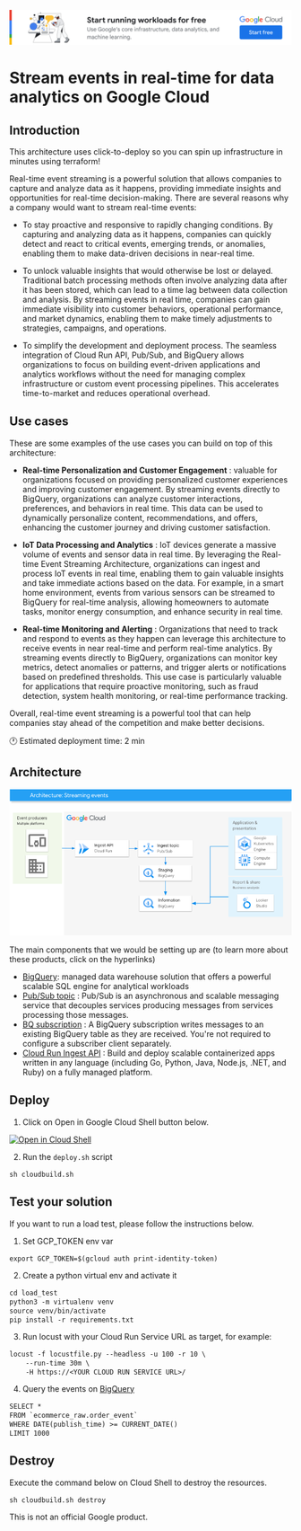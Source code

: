 [![banner](../banner.png)](https://cloud.google.com/?utm_source=github&utm_medium=referral&utm_campaign=GCP&utm_content=packages_repository_banner)

# Stream events in real-time for data analytics on Google Cloud

## Introduction

This architecture uses click-to-deploy so you can spin up infrastructure in minutes using terraform!

Real-time event streaming is a powerful solution that allows companies to capture and analyze data as it happens, providing immediate insights and opportunities for real-time decision-making. There are several reasons why a company would want to stream real-time events:

* To stay proactive and responsive to rapidly changing conditions. By capturing and analyzing data as it happens, companies can quickly detect and react to critical events, emerging trends, or anomalies, enabling them to make data-driven decisions in near-real time.

* To unlock valuable insights that would otherwise be lost or delayed. Traditional batch processing methods often involve analyzing data after it has been stored, which can lead to a time lag between data collection and analysis. By streaming events in real time, companies can gain immediate visibility into customer behaviors, operational performance, and market dynamics, enabling them to make timely adjustments to strategies, campaigns, and operations.

* To simplify the development and deployment process. The seamless integration of Cloud Run API, Pub/Sub, and BigQuery allows organizations to focus on building event-driven applications and analytics workflows without the need for managing complex infrastructure or custom event processing pipelines. This accelerates time-to-market and reduces operational overhead.

## Use cases

These are some examples of the use cases you can build on top of this architecture:

* __Real-time Personalization and Customer Engagement__ : valuable for organizations focused on providing personalized customer experiences and improving customer engagement. By streaming events directly to BigQuery, organizations can analyze customer interactions, preferences, and behaviors in real time. This data can be used to dynamically personalize content, recommendations, and offers, enhancing the customer journey and driving customer satisfaction.

* __IoT Data Processing and Analytics__ : IoT devices generate a massive volume of events and sensor data in real time. By leveraging the Real-time Event Streaming Architecture, organizations can ingest and process IoT events in real time, enabling them to gain valuable insights and take immediate actions based on the data. For example, in a smart home environment, events from various sensors can be streamed to BigQuery for real-time analysis, allowing homeowners to automate tasks, monitor energy consumption, and enhance security in real time.

* __Real-time Monitoring and Alerting__ : Organizations that need to track and respond to events as they happen can leverage this architecture to receive events in near real-time and perform real-time analytics. By streaming events directly to BigQuery, organizations can monitor key metrics, detect anomalies or patterns, and trigger alerts or notifications based on predefined thresholds. This use case is particularly valuable for applications that require proactive monitoring, such as fraud detection, system health monitoring, or real-time performance tracking.

Overall, real-time event streaming is a powerful tool that can help companies stay ahead of the competition and make better decisions.

:clock1: Estimated deployment time: 2 min

## Architecture
<p align="center"><img src="architecture.png"></p>

The main components that we would be setting up are (to learn more about these products, click on the hyperlinks)

* [BigQuery](https://cloud.google.com/bigquery): managed data warehouse solution that offers a powerful scalable SQL engine for analytical workloads
* [Pub/Sub topic](https://cloud.google.com/pubsub/docs/overview) : Pub/Sub is an asynchronous and scalable messaging service that decouples services producing messages from services processing those messages.
* [BQ subscription](https://cloud.google.com/pubsub/docs/bigquery) : A BigQuery subscription writes messages to an existing BigQuery table as they are received. You're not required to configure a subscriber client separately.
* [Cloud Run Ingest API](https://cloud.google.com/run) : Build and deploy scalable containerized apps written in any language (including Go, Python, Java, Node.js, .NET, and Ruby) on a fully managed platform. 

## Deploy

1. Click on Open in Google Cloud Shell button below.

<a href="https://ssh.cloud.google.com/cloudshell/editor?shellonly=true&cloudshell_git_repo=https://github.com/GoogleCloudPlatform/click-to-deploy-solutions&cloudshell_workspace=streaming-data-to-analytics" target="_new">
    <img alt="Open in Cloud Shell" src="https://gstatic.com/cloudssh/images/open-btn.svg">
</a>

2. Run the `deploy.sh` script
```
sh cloudbuild.sh
```

## Test your solution
If you want to run a load test, please follow the instructions below.

1. Set GCP_TOKEN env var
```
export GCP_TOKEN=$(gcloud auth print-identity-token)
```

2. Create a python virtual env and activate it
```
cd load_test
python3 -m virtualenv venv
source venv/bin/activate
pip install -r requirements.txt
```

3. Run locust with your Cloud Run Service URL as target, for example:
```
locust -f locustfile.py --headless -u 100 -r 10 \
    --run-time 30m \
    -H https://<YOUR CLOUD RUN SERVICE URL>/
```

4. Query the events on [BigQuery](https://console.cloud.google.com/bigquery)
```
SELECT *
FROM `ecommerce_raw.order_event`
WHERE DATE(publish_time) >= CURRENT_DATE()
LIMIT 1000
```


## Destroy
Execute the command below on Cloud Shell to destroy the resources.
```
sh cloudbuild.sh destroy
```

This is not an official Google product.
